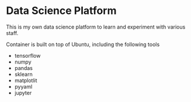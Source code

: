 # Data Science Platform

This is my own data science platform to learn and experiment with various staff.

Container is built on top of Ubuntu, including the following tools
- tensorflow
- numpy
- pandas
- sklearn
- matplotlit
- pyyaml
- jupyter
